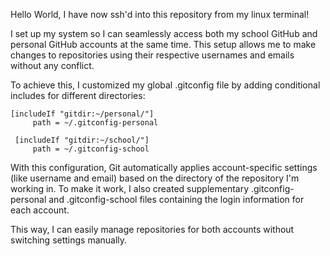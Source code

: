 Hello World, I have now ssh'd into this repository from my linux terminal!

I set up my system so I can seamlessly access both my school GitHub and personal GitHub accounts at the same time. This setup allows me to make changes to repositories using their respective usernames and emails without any conflict.

To achieve this, I customized my global .gitconfig file by adding conditional includes for different directories:

	[includeIf "gitdir:~/personal/"]
	     path = ~/.gitconfig-personal
	 
	 [includeIf "gitdir:~/school/"]
	     path = ~/.gitconfig-school

With this configuration, Git automatically applies account-specific settings (like username and email) based on the directory of the repository I'm working in. To make it work, I also created supplementary .gitconfig-personal and .gitconfig-school files containing the login information for each account.

This way, I can easily manage repositories for both accounts without switching settings manually.
